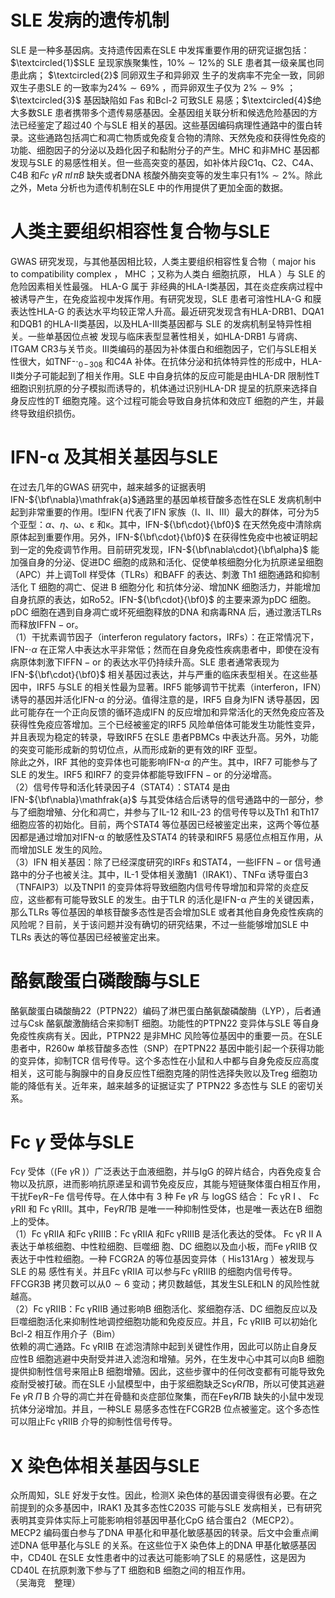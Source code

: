 # SLE 发病的遗传机制  
SLE 是一种多基因病。支持遗传因素在SLE 中发挥重要作用的研究证据包括：$\textcircled{1}$SLE 呈现家族聚集性，$10\%\sim12\%$的 SLE  患者其一级亲属也同患此病； $\textcircled{2}$ 同卵双生子和异卵双 生子的发病率不完全一致，同卵双生子患SLE 的一致率为$24\%\sim69\%$ ，而异卵双生子仅为 $2\%\sim9\%$ ； $\textcircled{3}$ 基因缺陷如 Fas 和Bcl-2 可致SLE 易感；$\textcircled{4}$绝大多数SLE 患者携带多个遗传易感基因。全基因组关联分析和候选危险基因的方法已经鉴定了超过40 个与SLE 相关的基因。这些基因编码病理性通路中的蛋白转录。这些通路包括凋亡和凋亡物质或免疫复合物的清除、天然免疫和获得性免疫的功能、细胞因子的分泌以及趋化因子和黏附分子的产生。MHC 和非MHC 基因都发现与SLE 的易感性相关。但一些高突变的基因，如补体片段C1q、C2、C4A、C4B 和$F c\:\gamma R\:\pi I\!\pi B$ 缺失或者DNA 核酸外酶突变等的发生率只有$1\%\sim2\%$。除此之外，Meta 分析也为遗传机制在SLE 中的作用提供了更加全面的数据。  
#  人类主要组织相容性复合物与SLE  
GWAS 研究发现，与其他基因相比较，人类主要组织相容性复合物（ major his to compatibility complex ， MHC ；又称为人类白 细胞抗原， HLA ）与 SLE  的危险因素相关性最强。 HLA-G  属于 非经典的HLA-Ⅰ类基因，其在炎症疾病过程中被诱导产生，在免疫监视中发挥作用。有研究发现，SLE 患者可溶性HLA-G 和膜表达性HLA-G 的表达水平均较正常人升高。最近研究发现含有HLA-DRB1、DQA1 和DQB1 的HLA-Ⅱ类基因，以及HLA-Ⅲ类基因都与 SLE  的发病机制呈特异性相关。一些单基因位点被 发现与临床表型显著性相关，如HLA-DRB1 与肾病、ITGAM CR3与关节炎。Ⅲ类编码的基因为补体蛋白和细胞因子，它们与SLE相关性很大，如TNF-$\cdot_{0\!-\!308}$ 和C4A 补体。在抗体分泌和抗体特异性的形成中，HLA- Ⅱ类分子可能起到了相关作用。SLE 中自身抗体的反应可能是由HLA-DR 限制性T 细胞识别抗原的分子模拟而诱导的，机体通过识别HLA-DR 提呈的抗原来选择自身反应性的T 细胞克隆。这个过程可能会导致自身抗体和效应T 细胞的产生，并最终导致组织损伤。  
#  IFN-α 及其相关基因与SLE  
在过去几年的GWAS 研究中，越来越多的证据表明IFN-${\bf\nabla}\mathfrak{a}$通路里的基因单核苷酸多态性在SLE 发病机制中起到非常重要的作用。Ⅰ型IFN 代表了IFN 家族（Ⅰ、Ⅱ、Ⅲ）最大的群体，可分为5 个亚型：$\alpha$、$\eta$、ω、ε 和κ。其中，IFN-${\bf\cdot}{\bf0}$ 在天然免疫中清除病原体起到重要作用。另外，IFN-${\bf\cdot}{\bf0}$ 在获得性免疫中也被证明起到一定的免疫调节作用。目前研究发现，IFN-${\bf\nabla\cdot}{\bf\alpha}$ 能加强自身的分泌、促进DC 细胞的成熟和活化、促使单核细胞分化为抗原递呈细胞（APC）并上调Toll 样受体（TLRs）和BAFF 的表达、刺激 Th1  细胞通路和抑制活化 T  细胞的凋亡、促进 B  细胞分化 和抗体分泌、增加NK 细胞活力，并能增加自身抗原的表达，如Ro52。IFN-${\bf\cdot}{\bf0}$ 的主要来源为pDC 细胞。pDC 细胞在遇到自身凋亡或坏死细胞释放的DNA 和病毒RNA 后，通过激活TLRs 而释放$\mathrm{{IFFN-or}}$。  
（1）干扰素调节因子（interferon regulatory factors，IRFs）：在正常情况下，IFN-$\cdot\alpha$ 在正常人中表达水平非常低；然而在自身免疫性疾病患者中，即使在没有病原体刺激下$\mathrm{IFFN-or}$ 的表达水平仍持续升高。SLE 患者通常表现为IFN-${\bf\cdot}{\bf0}$ 相关基因过表达，并与严重的临床表型相关。在这些基因中，IRF5 与SLE 的相关性最为显著。IRF5 能够调节干扰素（interferon，IFN）诱导的基因并活化IFN-α 的分泌。值得注意的是，IRF5 自身为IFN 诱导基因，因此可能存在一个正向反馈的循环造成IFN 的反应增加和异常活化的天然免疫应答及获得性免疫应答增加。三个已经被鉴定的IRF5 风险单倍体可能发生功能性变异，并且表现为稳定的转录，导致IRF5 在SLE 患者PBMCs 中表达升高。另外，功能的突变可能形成新的剪切位点，从而形成新的更有效的IRF 亚型。  
除此之外，IRF 其他的变异体也可能影响IFN-$\alpha$ 的产生。其中，IRF7 可能参与了SLE 的发生。IRF5 和IRF7 的变异体都能导致$\mathrm{IFFN-or}$ 的分泌增高。  
（2）信号传导和活化转录因子4（STAT4）：STAT4 是由IFN-${\bf\nabla}\mathfrak{a}$ 与其受体结合后诱导的信号通路中的一部分，参与了细胞增殖、分化和凋亡，并参与了IL-12 和IL-23 的信号传导以及Th1 和Th17 细胞应答的初始化。目前，两个STAT4 等位基因已经被鉴定出来，这两个等位基因都是通过增加对IFN-α 的敏感性及STAT4 的转录和IRF5 易感位点相互作用，从而增加SLE 发生的风险。  
（3）IFN 相关基因：除了已经深度研究的IRFs 和STAT4，一些$\mathrm{IFFN-or}$ 信号通路中的分子也被关注。其中，IL-1 受体相关激酶1（IRAK1）、TNFα 诱导蛋白3（TNFAIP3）以及TNPI1 的变异体将导致细胞内信号传导增加和异常的炎症反应，这些都有可能导致SLE 的发生。由于TLR 的活化是IFN-α 产生的关键因素，那么TLRs 等位基因的单核苷酸多态性是否会增加SLE 或者其他自身免疫性疾病的风险呢？目前，关于该问题并没有确切的研究结果，不过一些能够增加SLE 中TLRs 表达的等位基因已经被鉴定出来。  
#  酪氨酸蛋白磷酸酶与SLE  
酪氨酸蛋白磷酸酶22（PTPN22）编码了淋巴蛋白酪氨酸磷酸酶（LYP），后者通过与Csk 酪氨酸激酶结合来抑制T 细胞。功能性的PTPN22 变异体与SLE 等自身免疫性疾病有关。因此，PTPN22 是非MHC 风险等位基因中的重要一员。在SLE 患者中，R260w 单核苷酸多态性（SNP）在PTPN22 基因中能引起一个获得功能的变异体，抑制TCR 信号传导。这个多态性在小鼠和人中都与自身免疫反应高度相关，这可能与胸腺中的自身反应性T细胞克隆的阴性选择失败以及Treg 细胞功能的降低有关。近年来，越来越多的证据证实了 PTPN22  多态性与 SLE  的密切关系。  
#  Fc $\gamma$ 受体与SLE  
Fc$\gamma$ 受体（$(\mathrm{Fe}\ \gamma\mathrm{R}\ )$）广泛表达于血液细胞，并与IgG 的碎片结合，内吞免疫复合物以及抗原，进而影响抗原递呈和调节免疫反应，其能与短链聚体蛋白相互作用，干扰$\mathrm{Fe}\gamma\mathrm{R}\mathrm{-Fe}$ 信号传导。在人体中有 3  种 $\mathrm{Fe}\;\gamma\mathrm{R}$  与 $\mathrm{logGS}$  结合： Fc γR Ⅰ 、 Fc $\gamma\mathrm{R}\mathrm{II}$ 和 Fc γRⅢ。其中，$\mathrm{Fe}\gamma\mathrm{R}\Pi\mathrm{B}$ 是唯一一种抑制性受体，也是唯一表达在B 细胞上的受体。  
（1）Fc γRⅡA 和Fc γRⅢB：Fc γRⅡA 和Fc γRⅢB 是活化表达的受体。 Fc γR Ⅱ A  表达于单核细胞、中性粒细胞、巨噬细 胞、DC 细胞以及血小板，而$\mathrm{Fe}\;\gamma\mathrm{R}\mathrm{IIB}$ 仅表达于中性粒细胞。一种 FCGR2A  的等位基因变异体（ His131Arg ）被发现与 SLE  的易 感性有关。并且Fc γRⅡA 可以参与Fc γRⅢB 的细胞内信号传导。FFCGR3B 拷贝数可以从$0\sim6$ 变动；拷贝数越低，其发生SLE和LN 的风险性就越高。  
（2）Fc γRⅡB：Fc γRⅡB 通过影响B 细胞活化、浆细胞存活、DC 细胞反应以及巨噬细胞活化来抑制性地调控细胞功能和免疫反应。并且，Fc γRⅡB 可以初始化Bcl-2 相互作用介子（Bim）  
依赖的凋亡通路。Fc γRⅡB 在滤泡清除中起到关键性作用，因此可以防止自身反应性B 细胞逃避中央耐受并进入滤泡和增殖。另外，在生发中心中其可以向B 细胞提供抑制性信号来阻止B 细胞增殖。因此，这些步骤中的任何改变都有可能导致免疫耐受被打破。而在SLE 小鼠模型中，由于浆细胞缺乏$\mathrm{Sc}\gamma\mathrm{R}\Pi\mathrm{B}$，所以可使其逃避$\mathrm{Fe}\;\gamma\mathrm{R}\;\Pi\;\mathrm{B}$ 介导的凋亡并在骨髓和炎症部位聚集，而在$\mathrm{Fe}\gamma\mathrm{R}\Pi\mathrm{B}$ 缺失的小鼠中发现抗体分泌增加。并且，一种SLE 易感多态性在FCGR2B 位点被鉴定。这个多态性可以阻止Fc γRⅡB 介导的抑制性信号传导。  
#  X 染色体相关基因与SLE  
众所周知，SLE 好发于女性。因此，检测X 染色体的基因谱变得很有必要。在之前提到的众多基因中，IRAK1 及其多态性C203S 可能与SLE 发病相关，已有研究表明其变异体实际上可能影响相邻基因甲基化CpG 结合蛋白2（MECP2）。MECP2 编码蛋白参与了DNA 甲基化和甲基化敏感基因的转录。后文中会重点阐述DNA 低甲基化与SLE 的关系。在这些位于X 染色体上的DNA 甲基化敏感基因中，CD40L 在SLE 女性患者中的过表达可能影响了SLE 的易感性，这是因为CD40L 在抗原刺激下参与了T 细胞和B 细胞之间的相互作用。  
（吴海竞　整理）  